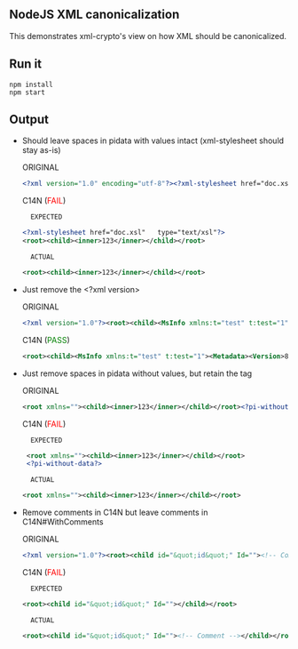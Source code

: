 ## NodeJS XML canonicalization
This demonstrates xml-crypto's view on how XML should be canonicalized. 

## Run it
	npm install
	npm start

## Output
* Should leave spaces in pidata with values intact (xml-stylesheet should stay as-is)

	ORIGINAL
	```xml
 	<?xml version="1.0" encoding="utf-8"?><?xml-stylesheet href="doc.xsl"   type="text/xsl"?><root><child><inner>123</inner></child></root>
	```

	C14N (<font color='red'>FAIL</font>)
	
		EXPECTED
	```xml
 	<?xml-stylesheet href="doc.xsl"   type="text/xsl"?>
	<root><child><inner>123</inner></child></root>
	```
		ACTUAL
	```xml
 	<root><child><inner>123</inner></child></root>
	```

* Just remove the &lt;?xml version&gt;

	ORIGINAL 
	```xml
 	<?xml version="1.0"?><root><child><MsInfo xmlns:t="test" t:test="1"><Metadata><Version>8.0</Version><CreationUTC>05/21/12 12:18:42</CreationUTC></Metadata></MsInfo></child></root>
	```

	C14N (<font color='green'>PASS</font>)
	```xml
 	<root><child><MsInfo xmlns:t="test" t:test="1"><Metadata><Version>8.0</Version><CreationUTC>05/21/12 12:18:42</CreationUTC></Metadata></MsInfo></child></root>
	```

* Just remove spaces in pidata without values, but retain the tag

	ORIGINAL 
	```xml
 	<root xmlns=""><child><inner>123</inner></child></root><?pi-without-data ?><!-- one for the road -->
	```
	
	C14N (<font color='red'>FAIL</font>)
	
		EXPECTED
	```xml
	 <root xmlns=""><child><inner>123</inner></child></root>
	 <?pi-without-data?>
	```
		ACTUAL
	```xml
 	<root xmlns=""><child><inner>123</inner></child></root>
	```

* Remove comments in C14N but leave comments in C14N#WithComments

	ORIGINAL 
	```xml
 	<?xml version="1.0"?><root><child id="&quot;id&quot;" Id=""><!-- Comment --></child></root>
	```

	C14N (<font color='red'>FAIL</font>)
	
		EXPECTED
	```xml
 	<root><child id="&quot;id&quot;" Id=""></child></root>
	```
		ACTUAL
	```xml
 	<root><child id="&quot;id&quot;" Id=""><!-- Comment --></child></root>
	```
